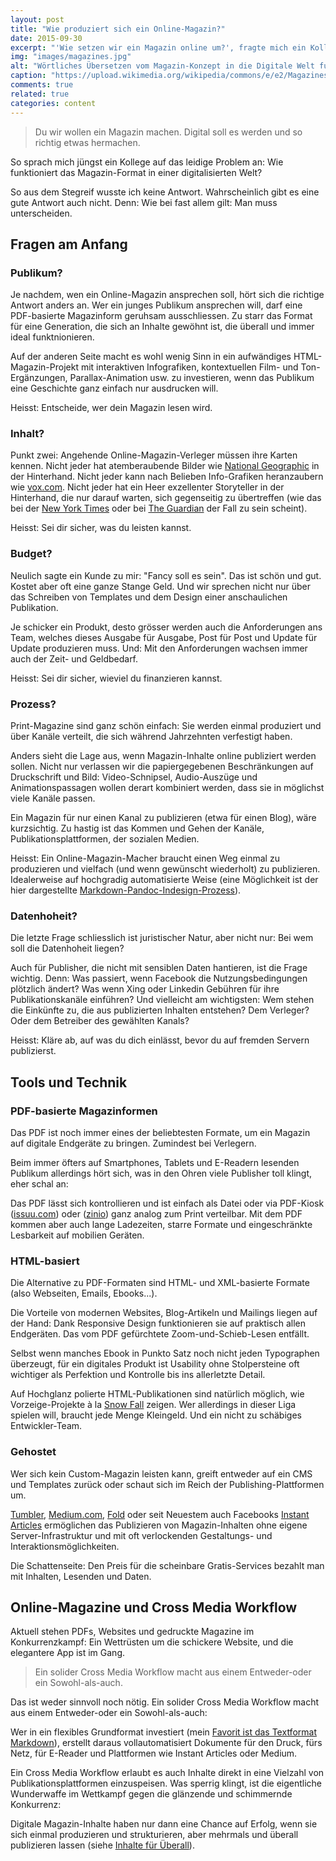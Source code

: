 ```yaml
---
layout: post
title: "Wie produziert sich ein Online-Magazin?"
date: 2015-09-30
excerpt: "'Wie setzen wir ein Magazin online um?', fragte mich ein Kollege heute morgen. Eine auf alles passende Antwort gibt es nicht. Dafür fünf Kriterien und jede Menge Tools und Services, die zeigen, wohin die Reise gehen könnte."
img: "images/magazines.jpg"
alt: "Wörtliches Übersetzen vom Magazin-Konzept in die Digitale Welt funktioniert nur selten."
caption: "https://upload.wikimedia.org/wikipedia/commons/e/e2/Magazines-mode-Copenhague.jpg"
comments: true
related: true
categories: content
---
```


> Du wir wollen ein Magazin machen. Digital soll es werden und so richtig etwas hermachen.

So sprach mich jüngst ein Kollege auf das leidige Problem an: Wie funktioniert das Magazin-Format in einer digitalisierten Welt?

So aus dem Stegreif wusste ich keine Antwort. Wahrscheinlich gibt es eine gute Antwort auch nicht. Denn: Wie bei fast allem gilt: Man muss unterscheiden.

## Fragen am Anfang

### Publikum?

Je nachdem, wen ein Online-Magazin ansprechen soll, hört sich die richtige Antwort anders an. Wer ein junges Publikum ansprechen will, darf eine PDF-basierte Magazinform geruhsam ausschliessen. Zu starr das Format für eine Generation, die sich an Inhalte gewöhnt ist, die überall und immer ideal funktnionieren.

Auf der anderen Seite macht es wohl wenig Sinn in ein aufwändiges HTML-Magazin-Projekt mit interaktiven Infografiken, kontextuellen Film- und Ton-Ergänzungen, Parallax-Animation usw. zu investieren, wenn das Publikum eine Geschichte ganz einfach nur ausdrucken will.

Heisst: Entscheide, wer dein Magazin lesen wird.

### Inhalt?

Punkt zwei: Angehende Online-Magazin-Verleger müssen ihre Karten kennen. Nicht jeder hat atemberaubende Bilder wie [National Geographic](http://www.nationalgeographic.com/) in der Hinterhand. Nicht jeder kann nach Belieben Info-Grafiken heranzaubern wie [vox.com](http://www.vox.com/). Nicht jeder hat ein Heer exzellenter Storyteller in der Hinterhand, die nur darauf warten, sich gegenseitig zu übertreffen (wie das bei der [New York Times](http://www.nytimes.com/) oder bei [The Guardian](http://www.theguardian.com/international) der Fall zu sein scheint).

Heisst: Sei dir sicher, was du leisten kannst.

### Budget?

Neulich sagte ein Kunde zu mir: "Fancy soll es sein". Das ist schön und gut. Kostet aber oft eine ganze Stange Geld. Und wir sprechen nicht nur über das Schreiben von Templates und dem Design einer anschaulichen Publikation.

Je schicker ein Produkt, desto grösser werden auch die Anforderungen ans Team, welches dieses Ausgabe für Ausgabe, Post für Post und Update für Update produzieren muss. Und: Mit den Anforderungen wachsen immer auch der Zeit- und Geldbedarf.

Heisst: Sei dir sicher, wieviel du finanzieren kannst.

### Prozess?

Print-Magazine sind ganz schön einfach: Sie werden einmal produziert und über Kanäle verteilt, die sich während Jahrzehnten verfestigt haben.

Anders sieht die Lage aus, wenn Magazin-Inhalte online publiziert werden sollen. Nicht nur verlassen wir die papiergegebenen Beschränkungen auf Druckschrift und Bild: Video-Schnipsel, Audio-Auszüge und Animationspassagen wollen derart kombiniert werden, dass sie in möglichst viele Kanäle passen.

Ein Magazin für nur einen Kanal zu publizieren (etwa für einen Blog), wäre kurzsichtig. Zu hastig ist das Kommen und Gehen der Kanäle, Publikationsplattformen, der sozialen Medien. 

Heisst: Ein Online-Magazin-Macher braucht einen Weg einmal zu produzieren und vielfach (und wenn gewünscht wiederholt) zu publizieren. Idealerweise auf hochgradig automatisierte Weise (eine Möglichkeit ist der hier dargestellte [Markdown-Pandoc-Indesign-Prozess](http://rhythmus.be/md2indd/)).

### Datenhoheit?

Die letzte Frage schliesslich ist juristischer Natur, aber nicht nur: Bei wem soll die Datenhoheit liegen?

Auch für Publisher, die nicht mit sensiblen Daten hantieren, ist die Frage wichtig. Denn: Was passiert, wenn Facebook die Nutzungsbedingungen plötzlich ändert? Was wenn Xing oder Linkedin Gebühren für ihre Publikationskanäle einführen? Und vielleicht am wichtigsten: Wem stehen die Einkünfte zu, die aus publizierten Inhalten entstehen? Dem Verleger? Oder dem Betreiber des gewählten Kanals?

Heisst: Kläre ab, auf was du dich einlässt, bevor du auf fremden Servern publizierst.

## Tools und Technik

### PDF-basierte Magazinformen

Das PDF ist noch immer eines der beliebtesten Formate, um ein Magazin auf digitale Endgeräte zu bringen. Zumindest bei Verlegern.

Beim immer öfters auf Smartphones, Tablets und E-Readern lesenden Publikum allerdings hört sich, was in den Ohren viele Publisher toll klingt, eher schal an:

Das PDF lässt sich kontrollieren und ist einfach als Datei oder via PDF-Kiosk ([issuu.com](http://issuu.com/)) oder ([zinio](https://ch-de.zinio.com/)) ganz analog zum Print verteilbar. Mit dem PDF kommen aber auch lange Ladezeiten, starre Formate und eingeschränkte Lesbarkeit auf mobilien Geräten.

### HTML-basiert

Die Alternative zu PDF-Formaten sind HTML- und XML-basierte Formate (also Webseiten, Emails, Ebooks...).

Die Vorteile von modernen Websites, Blog-Artikeln und Mailings liegen auf der Hand: Dank Responsive Design funktionieren sie auf praktisch allen Endgeräten. Das vom PDF gefürchtete Zoom-und-Schieb-Lesen entfällt.

Selbst wenn manches Ebook in Punkto Satz noch nicht jeden Typographen überzeugt, für ein digitales Produkt ist Usability ohne Stolpersteine oft wichtiger als Perfektion und Kontrolle bis ins allerletzte Detail.

Auf Hochglanz polierte HTML-Publikationen sind natürlich möglich, wie Vorzeige-Projekte à la [Snow Fall](http://www.nytimes.com/projects/2012/snow-fall/#/?part=tunnel-creek) zeigen. Wer allerdings in dieser Liga spielen will, braucht jede Menge Kleingeld. Und ein nicht zu schäbiges Entwickler-Team.

### Gehostet

Wer sich kein Custom-Magazin leisten kann, greift entweder auf ein CMS und Templates zurück oder schaut sich im Reich der Publishing-Plattformen um.

[Tumbler](https://www.tumblr.com/), [Medium.com](https://medium.com/), [Fold](https://fold.cm/) oder seit Neuestem auch Facebooks [Instant Articles](https://instantarticles.fb.com/) ermöglichen das Publizieren von Magazin-Inhalten ohne eigene Server-Infrastruktur und mit oft verlockenden Gestaltungs- und Interaktionsmöglichkeiten.

Die Schattenseite: Den Preis für die scheinbare Gratis-Services bezahlt man mit Inhalten, Lesenden und Daten.


## Online-Magazine und Cross Media Workflow

Aktuell stehen PDFs, Websites und gedruckte Magazine im Konkurrenzkampf: Ein Wettrüsten um die schickere Website, und die elegantere App ist im Gang.

> Ein solider Cross Media Workflow macht aus einem Entweder-oder ein Sowohl-als-auch.

Das ist weder sinnvoll noch nötig. Ein solider Cross Media Workflow macht aus einem Entweder-oder ein Sowohl-als-auch:

Wer in ein flexibles Grundformat investiert (mein [Favorit ist das Textformat Markdown](/tools-fuer-texter)), erstellt daraus vollautomatisiert Dokumente für den Druck, fürs Netz, für E-Reader und Plattformen wie Instant Articles oder Medium.

Ein Cross Media Workflow erlaubt es auch Inhalte direkt in eine Vielzahl von Publikationsplattformen einzuspeisen. Was sperrig klingt, ist die eigentliche Wunderwaffe im Wettkampf gegen die glänzende und schimmernde Konkurrenz:

Digitale Magazin-Inhalte haben nur dann eine Chance auf Erfolg, wenn sie sich einmal produzieren und strukturieren, aber mehrmals und überall publizieren lassen (siehe [Inhalte für Überall](/inhalte-fuer-ueberall)).




